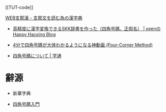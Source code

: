 [[TUT-code]]

[WEB支那漢 - 支那文を読む為の漢字典](https://www.seiwatei.net/chinakan/chinakan.cgi)


- [高精度に漢字変換できるSKK辞書を作った（四角号碼、正假名） | κeenのHappy Hacκing Blog](https://keens.github.io/blog/2021/05/02/kouseidonikanjihenkandekiruskkjishowotsukutta_shikakugouma_seikana_/)

- [4分で四角号碼が大体わかるようになる神動画 (Four-Corner Method)](https://www.youtube.com/watch?v=5hBKj8XGnoo&ab_channel=%E3%81%82%E3%81%B3%2F%E6%BC%A2%E5%AD%97)

- [四角号碼について | 字通](https://japanknowledge.com/contents/jitsu/hanrei06.html)

# 辭源
- 新華字典

- [四角号碼入門](https://www.seiwatei.net/chinakan/inpsj.cgi)
